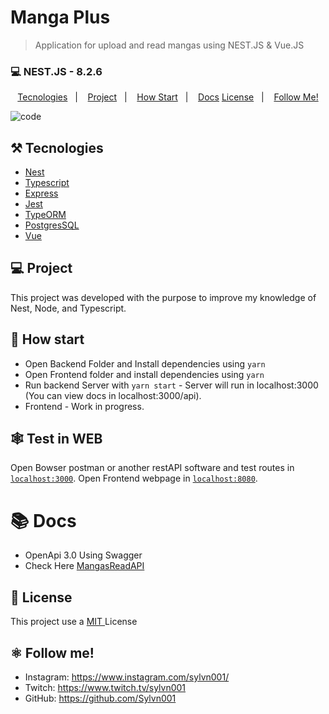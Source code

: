# Manga Plus

> Application for upload and read mangas using NEST.JS & Vue.JS

### 💻 NEST.JS - 8.2.6

<p align="center">
  <a href="#%EF%B8%8F-tecnologies">Tecnologies</a>&nbsp;&nbsp;&nbsp;|&nbsp;&nbsp;&nbsp;
  <a href="#-project">Project</a>&nbsp;&nbsp;&nbsp;|&nbsp;&nbsp;&nbsp;
  <a href="#-how-Start">How Start</a>&nbsp;&nbsp;&nbsp;|&nbsp;&nbsp;&nbsp;
  <a href="#-Docs">Docs</a>
  <a href="#-license">License</a>&nbsp;&nbsp;&nbsp;|&nbsp;&nbsp;&nbsp;
  <a href="#atom_symbol-follow-me">Follow Me!</a>
</p>

![code](https://user-images.githubusercontent.com/50564121/181837477-84621994-2709-4b43-af29-e5e92c108b57.png)

## ⚒️ Tecnologies

- [Nest](https://ethereal.email/)
- [Typescript](https://www.typescriptlang.org/)
- [Express](https://expressjs.com/pt-br/)
- [Jest](https://jestjs.io/)
- [TypeORM](https://typeorm.io/#/)
- [PostgresSQL](https://www.postgresql.org/)
- [Vue](https://ethereal.email/)

## 💻 Project

This project was developed with the purpose to improve my knowledge of Nest, Node, and Typescript.

## 🚀 How start

- Open Backend Folder and Install dependencies using `yarn`
- Open Frontend folder and install dependencies using `yarn`
- Run backend Server with `yarn start` - Server will run in localhost:3000 (You can view docs in localhost:3000/api).
- Frontend - Work in progress.

## 🕸️ Test in WEB

Open Bowser postman or another restAPI software and test routes in [`localhost:3000`](http://localhost:3000).
Open Frontend webpage in [`localhost:8080`](http://localhost:8080).

# 📚 Docs

- OpenApi 3.0 Using Swagger
- Check Here [MangasReadAPI](localhost:3000/api)

## 📝 License

This project use a <a href="./LICENSE"> MIT </a> License

## :atom_symbol: Follow me!

- Instagram: https://www.instagram.com/sylvn001/
- Twitch: https://www.twitch.tv/sylvn001
- GitHub: https://github.com/Sylvn001
